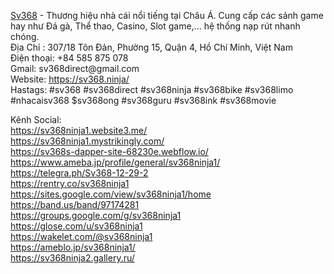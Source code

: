 <p><a href="https://sv368.ninja/">Sv368</a> - Thương hiệu nh&agrave; c&aacute;i nổi tiếng tại Ch&acirc;u &Aacute;. Cung cấp c&aacute;c sảnh game hay như Đ&aacute; g&agrave;, Thể thao, Casino, Slot game,... hệ thống nạp r&uacute;t nhanh ch&oacute;ng.<br />
Địa Chỉ : 307/18 T&ocirc;n Đản, Phường 15, Quận 4, Hồ Ch&iacute; Minh, Việt Nam<br />
Điện thoại: +84 585 875 078<br />
Gmail: sv368direct@gmail.com<br />
Website: <a href="https://sv368.ninja/">https://sv368.ninja/</a><br />
Hastags: #sv368 #sv368direct #sv368ninja #sv368bike #sv368limo #nhacaisv368 $sv368ong #sv368guru #sv368ink #sv368movie</p>

<p>K&ecirc;nh Social:<br />
<a href="https://sv368ninja1.website3.me/">https://sv368ninja1.website3.me/</a><br />
<a href="https://sv368ninja1.mystrikingly.com/">https://sv368ninja1.mystrikingly.com/</a><br />
<a href="https://sv368s-dapper-site-68230e.webflow.io/">https://sv368s-dapper-site-68230e.webflow.io/</a><br />
<a href="https://www.ameba.jp/profile/general/sv368ninja1/">https://www.ameba.jp/profile/general/sv368ninja1/</a><br />
<a href="https://telegra.ph/Sv368-12-29-2">https://telegra.ph/Sv368-12-29-2</a><br />
<a href="https://rentry.co/sv368ninja1">https://rentry.co/sv368ninja1</a><br />
<a href="https://sites.google.com/view/sv368ninja1/home">https://sites.google.com/view/sv368ninja1/home</a><br />
<a href="https://band.us/band/97174281">https://band.us/band/97174281</a><br />
<a href="https://groups.google.com/g/sv368ninja1">https://groups.google.com/g/sv368ninja1</a><br />
<a href="https://glose.com/u/sv368ninja1">https://glose.com/u/sv368ninja1</a><br />
<a href="https://wakelet.com/@sv368ninja1">https://wakelet.com/@sv368ninja1</a><br />
<a href="https://ameblo.jp/sv368ninja1/">https://ameblo.jp/sv368ninja1/</a><br />
<a href="https://sv368ninja2.gallery.ru/">https://sv368ninja2.gallery.ru/</a></p>

<p>&nbsp;</p>
